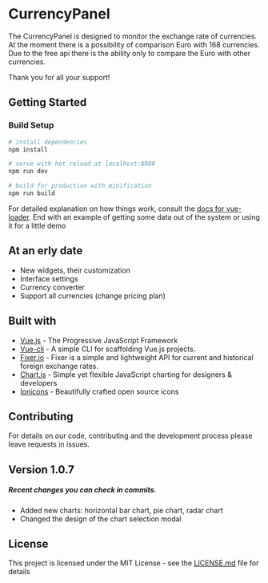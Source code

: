 
# CurrencyPanel

The CurrencyPanel is designed to monitor the exchange rate of currencies. At the moment there is a possibility of comparison Euro with 168 currencies. Due to the free api there is the ability only to compare the Euro with other currencies.

Thank you for all your support!

## Getting Started

### Build Setup

``` bash
# install dependencies
npm install

# serve with hot reload at localhost:8080
npm run dev

# build for production with minification
npm run build
```

For detailed explanation on how things work, consult the [docs for vue-loader](http://vuejs.github.io/vue-loader).
End with an example of getting some data out of the system or using it for a little demo

## At an erly date

- New widgets, their customization
- Interface settings
- Currency converter
- Support all currencies (change pricing plan)

## Built with

* [Vue.js](https://vuejs.org/) - The Progressive  JavaScript Framework
* [Vue-cli](https://github.com/vuejs/vue-cli) - A simple CLI for scaffolding Vue.js projects.
* [Fixer.io](https://fixer.io/) - Fixer is a simple and lightweight API for  current and historical foreign exchange rates.
* [Chart.js](https://www.chartjs.org/) - Simple yet flexible JavaScript charting for designers & developers
* [Ionicons](http://ionicons.com/) - Beautifully crafted open source icons

## Contributing

For details on our code, contributing and the development process please leave requests in issues.

## Version 1.0.7

##### Recent changes you can check in commits.

 - Added new charts: horizontal bar chart, pie chart, radar chart
 - Changed the design of the chart selection modal

## License

This project is licensed under the MIT License - see the [LICENSE.md](LICENSE.md) file for details